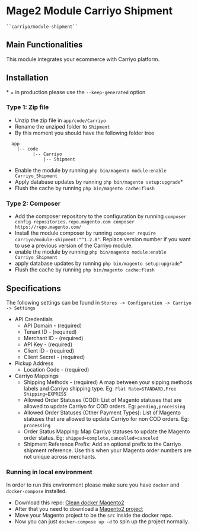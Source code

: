 # Mage2 Module Carriyo Shipment

    ``carriyo/module-shipment``

## Main Functionalities
This module integrates your ecommerce with Carriyo platform.

## Installation
\* = in production please use the `--keep-generated` option

### Type 1: Zip file

 - Unzip the zip file in `app/code/Carriyo`
 - Rename the unziped folder to `Shipment`
 - By this moment you should have the following folder tree
 ```
   app
     |-- code
           |-- Carriyo
	           |-- Shipment
 ```
 - Enable the module by running `php bin/magento module:enable Carriyo_Shipment`
 - Apply database updates by running `php bin/magento setup:upgrade`\*
 - Flush the cache by running `php bin/magento cache:flush`

### Type 2: Composer

 - Add the composer repository to the configuration by running `composer config repositories.repo.magento.com composer https://repo.magento.com/`
 - Install the module composer by running `composer require carriyo/module-shipment:"^1.2.8"`. Replace version number if you want to use a previous version of the Carriyo module.
 - enable the module by running `php bin/magento module:enable Carriyo_Shipment`
 - apply database updates by running `php bin/magento setup:upgrade`\*
 - Flush the cache by running `php bin/magento cache:flush`

## Specifications

The following settings can be found in
`Stores -> Configuration -> Carriyo -> Settings`

- API Credentials
  - API Domain - (required)
  - Tenant ID - (required)
  - Merchant ID - (required)
  - API Key - (required)
  - Client ID - (required)
  - Client Secret - (required)
- Pickup Address
  - Location Code - (required)
- Carriyo Mappings
  - Shipping Methods - (required) A map between your sipping methods labels and Carriyo shipping type. Eg: `Flat Rate=STANDARD,Free Shipping=EXPRESS`
  - Allowed Order Statuses (COD): List of Magento statuses that are allowed to update Carriyo for COD orders. Eg: `pending,processing`
  - Allowed Order Statuses (Other Payment Types): List of Magento statuses that are allowed to update Carriyo for non COD orders. Eg: `processing`
  - Order Status Mapping: Map Carriyo statuses to update the Magento order status. Eg: `shipped=complete,cancelled=canceled`
  - Shipment Reference Prefix: Add an optional prefix to the Carriyo shipment reference. Use this when your Magento order numbers are not unique across merchants.

### Running in local environment
In order to run this environment please make sure you have `docker` and `docker-compose` installed.

 - Download this repo: [Clean docker Magento2](https://github.com/clean-docker/Magento2)
 - After that you need to download a [Magento2 project](https://magento.com/tech-resources/download)
 - Move your Magento project to be the `src` inside the docker repo.
 - Now you can just `docker-compose up -d` to spin up the project normally.
